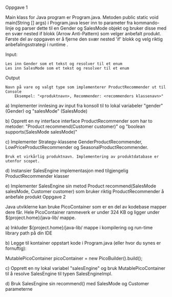 Oppgave 1

Main klass for Java program er Program.java. Metoden public static void main(String [] args) i Program.java leser inn to parameter fra kommando-linje og parser dette til en Gender og SalesMode objekt og bruker disse med en svær nested if blokk (Arrow Anti-Pattern) som velger anbefalt produkt. Første del av oppgaven er å fjerne den svær nested 'if' blokk og velg riktig anbefalingsstrategi i runtime .

Input:

    Les inn Gender som et tekst og resolver til et enum
    Les inn SalesMode som et tekst og resolver til et enum

Output

    Navn på vare og valgt type som implementerer ProductRecommender ut til Console
        Eksempel: "<produktnavn>, Recommender: <recommenders klassenavn>"

a) Implementer innlesing av input fra konsoll til to lokal variabeler "gender" (Gender) og "salesMode" (SalesMode)

b) Opprett en ny interface interface ProductRecommender som har to metoder: "Product recommend(Customer customer)" og "boolean supports(SalesMode salesMode)"

c) Implementer Strategy-klassene GenderProductRecommender, LowPriceProductRecommender og SeasonalProductRecommender.

    Bruk et virkårlig produktnavn. Implementering av produktdatabase er utenfor scopet.

d) Instansier SalesEngine implementasjon med tilgjengelig ProductRecommender klasser

e) Implementer SalesEngine sin metod Product recommend(SalesMode salesMode, Customer customer) som bruker riktig ProductRecommender å anbefale produkt
Oppgave 2

Java utviklerne kan bruke PicoContainer som er en del av kodebase mapper dere får. Hele PicoContainer rammeverk er under 324 KB og ligger under ${project.home}/java-lib/ mappe.

a) Inkluder ${project.home}/java-lib/ mappe i kompilering og run-time library path på din IDE

b) Legge til kontainer oppstart kode i Program.java (eller hvor du synes er fornuftig):

MutablePicoContainer picoContainer = new PicoBuilder().build();

c) Opprett en ny lokal variabel "salesEngine" og bruk MutablePicoContainer til å resolve SalesEngine til typen SalesEngineImpl.

d) Bruk SalesEngine sin recommend() med SalesMode og Customer parameterne